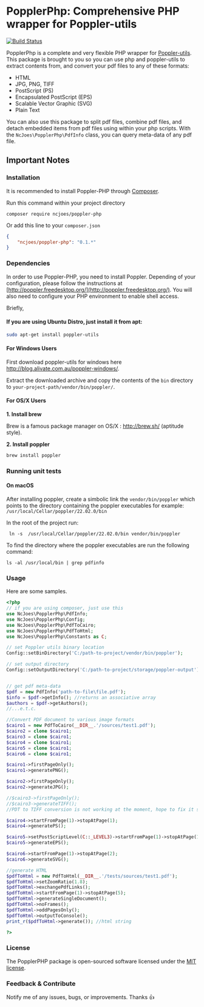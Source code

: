 # PopplerPhp: Comprehensive PHP wrapper for Poppler-utils

[![Build Status](https://github.com/42coders/poppler-php/actions/workflows/test.yml/badge.svg)](https://github.com/42coders/poppler-php/actions/workflows/test.yml)

PopplerPhp is a complete and very flexible PHP wrapper for [Poppler-utils](http://poppler.freedesktop.org/).
This package is brought to you so you can use php and poppler-utils to extract contents from, and convert your pdf files to any of these formats:

*   HTML
*   JPG, PNG, TIFF
*   PostScript (PS)
*   Encapsulated PostScript (EPS)
*   Scalable Vector Graphic (SVG)
*   Plain Text

You can also use this package to split pdf files, combine pdf files, and detach embedded items from pdf files using within your php scripts.
With the `NcJoes\PopplerPhp\PdfInfo` class, you can query meta-data of any pdf file.

## Important Notes

### Installation

It is recommended to install Poppler-PHP through [Composer](http://getcomposer.org/).

Run this command within your project directory

```shell
composer require ncjoes/poppler-php
```

Or add this line to your `composer.json`

```json
{
	"ncjoes/poppler-php": "0.1.*"
}
```

### Dependencies
In order to use Poppler-PHP, you need to install Poppler. Depending of your configuration, please follow the instructions at 
[http://poppler.freedesktop.org/](http://poppler.freedesktop.org/). You will also need to configure your PHP environment to enable shell access.

Briefly,

#### If you are using Ubuntu Distro, just install it from apt: 

```bash
sudo apt-get install poppler-utils
```

#### For Windows Users
First download poppler-utils for windows here <http://blog.alivate.com.au/poppler-windows/>. 

Extract the downloaded archive and copy the contents of the `bin` directory to `your-project-path/vendor/bin/poppler/`.

#### For OS/X Users

**1. Install brew**

Brew is a famous package manager on OS/X : http://brew.sh/ (aptitude style).

**2. Install poppler**

```bash
brew install poppler
```

### Running unit tests
#### On macOS
After installing poppler, create a simbolic link the `vendor/bin/poppler` which points
to the directory containing the poppler executables for example: `/usr/local/Cellar/poppler/22.02.0/bin`

In the root of the project run:
```shell
 ln -s  /usr/local/Cellar/poppler/22.02.0/bin vendor/bin/poppler
```

To find the directory where the poppler executables are run the following command:
```shell
ls -al /usr/local/bin | grep pdfinfo
```

### Usage

Here are some samples.

```php
<?php
// if you are using composer, just use this
use NcJoes\PopplerPhp\PdfInfo;
use NcJoes\PopplerPhp\Config;
use NcJoes\PopplerPhp\PdfToCairo;
use NcJoes\PopplerPhp\PdfToHtml;
use NcJoes\PopplerPhp\Constants as C;

// set Poppler utils binary location
Config::setBinDirectory('C:/path-to-project/vendor/bin/poppler');

// set output directory
Config::setOutputDirectory('C:/path-to-project/storage/poppler-output');


// get pdf meta-data
$pdf = new PdfInfo('path-to-file\file.pdf');
$info = $pdf->getInfo(); //returns an associative array
$authors = $pdf->getAuthors();
//...e.t.c.

//Convert PDF document to various image formats
$cairo1 = new PdfToCairo(__DIR__.'/sources/test1.pdf');
$cairo2 = clone $cairo1;
$cairo3 = clone $cairo1;
$cairo4 = clone $cairo1;
$cairo5 = clone $cairo1;
$cairo6 = clone $cairo1;

$cairo1->firstPageOnly();
$cairo1->generatePNG();

$cairo2->firstPageOnly();
$cairo2->generateJPG();

//$cairo3->firstPageOnly();
//$cairo3->generateTIFF();
//PDT to TIFF conversion is not working at the moment, hope to fix it soon

$cairo4->startFromPage(1)->stopAtPage(1);
$cairo4->generatePS();

$cairo5->setPostScriptLevel(C::_LEVEL3)->startFromPage(1)->stopAtPage(1);
$cairo5->generateEPS();

$cairo6->startFromPage(1)->stopAtPage(2);
$cairo6->generateSVG();

//generate HTML
$pdfToHtml = new PdfToHtml(__DIR__.'/tests/sources/test1.pdf');
$pdfToHtml->setZoomRatio(1.8);
$pdfToHtml->exchangePdfLinks();
$pdfToHtml->startFromPage(1)->stopAtPage(5);
$pdfToHtml->generateSingleDocument();
$pdfToHtml->noFrames();
$pdfToHtml->oddPagesOnly();
$pdfToHtml->outputToConsole();
print_r($pdfToHtml->generate()); //html string

?>
```

### License
The PopplerPHP package is open-sourced software licensed under the [MIT license](http://opensource.org/licenses/MIT).

### Feedback & Contribute

Notify me of any issues, bugs, or improvements. Thanks :+1:

